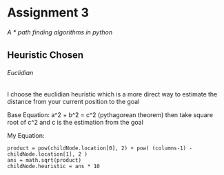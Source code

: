 # Assignment 3
###### A * path finding algorithms in python
## Heuristic Chosen
###### Euclidian
I choose the euclidian heuristic which is a more direct way to estimate the distance from your current position to the goal

Base Equation: a^2 + b^2 = c^2 (pythagorean theorem) then take square root of c^2 and c is the estimation from the goal

My Equation: 
```
product = pow(childNode.location[0], 2) + pow( (columns-1) - childNode.location[1], 2 )
ans = math.sqrt(product)
childNode.heuristic = ans * 10
```




